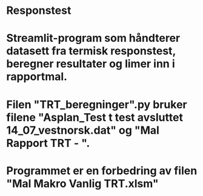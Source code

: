﻿# Responstest
# Streamlit-program som håndterer datasett fra termisk responstest, beregner resultater og limer inn i rapportmal.
# Filen "TRT_beregninger".py bruker filene "Asplan_Test t test avsluttet 14_07_vestnorsk.dat" og "Mal Rapport TRT - ".
# Programmet er en forbedring av filen "Mal Makro Vanlig TRT.xlsm"
